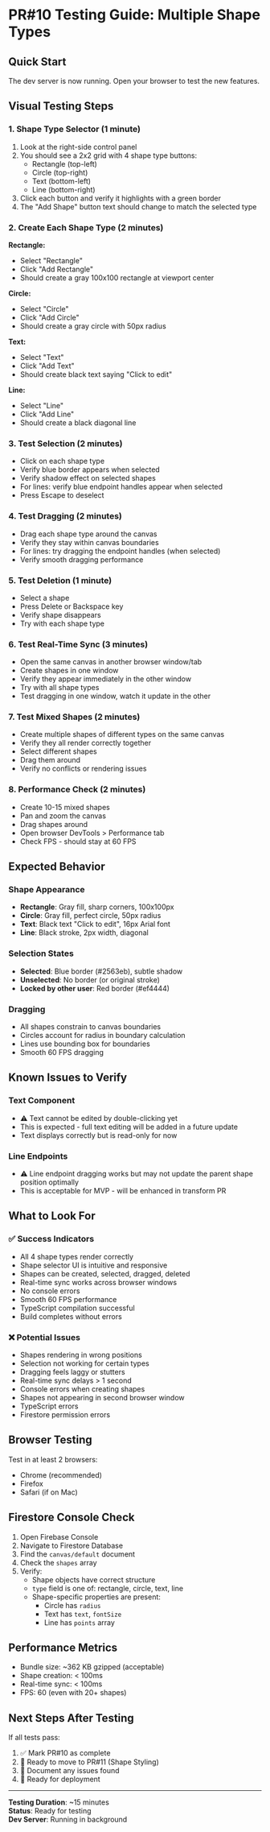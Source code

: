 # PR#10 Testing Guide: Multiple Shape Types

## Quick Start
The dev server is now running. Open your browser to test the new features.

## Visual Testing Steps

### 1. Shape Type Selector (1 minute)
1. Look at the right-side control panel
2. You should see a 2x2 grid with 4 shape type buttons:
   - Rectangle (top-left)
   - Circle (top-right)
   - Text (bottom-left)
   - Line (bottom-right)
3. Click each button and verify it highlights with a green border
4. The "Add Shape" button text should change to match the selected type

### 2. Create Each Shape Type (2 minutes)
**Rectangle:**
- Select "Rectangle"
- Click "Add Rectangle"
- Should create a gray 100x100 rectangle at viewport center

**Circle:**
- Select "Circle"
- Click "Add Circle"
- Should create a gray circle with 50px radius

**Text:**
- Select "Text"
- Click "Add Text"
- Should create black text saying "Click to edit"

**Line:**
- Select "Line"
- Click "Add Line"
- Should create a black diagonal line

### 3. Test Selection (2 minutes)
- Click on each shape type
- Verify blue border appears when selected
- Verify shadow effect on selected shapes
- For lines: verify blue endpoint handles appear when selected
- Press Escape to deselect

### 4. Test Dragging (2 minutes)
- Drag each shape type around the canvas
- Verify they stay within canvas boundaries
- For lines: try dragging the endpoint handles (when selected)
- Verify smooth dragging performance

### 5. Test Deletion (1 minute)
- Select a shape
- Press Delete or Backspace key
- Verify shape disappears
- Try with each shape type

### 6. Test Real-Time Sync (3 minutes)
- Open the same canvas in another browser window/tab
- Create shapes in one window
- Verify they appear immediately in the other window
- Try with all shape types
- Test dragging in one window, watch it update in the other

### 7. Test Mixed Shapes (2 minutes)
- Create multiple shapes of different types on the same canvas
- Verify they all render correctly together
- Select different shapes
- Drag them around
- Verify no conflicts or rendering issues

### 8. Performance Check (2 minutes)
- Create 10-15 mixed shapes
- Pan and zoom the canvas
- Drag shapes around
- Open browser DevTools > Performance tab
- Check FPS - should stay at 60 FPS

## Expected Behavior

### Shape Appearance
- **Rectangle**: Gray fill, sharp corners, 100x100px
- **Circle**: Gray fill, perfect circle, 50px radius
- **Text**: Black text "Click to edit", 16px Arial font
- **Line**: Black stroke, 2px width, diagonal

### Selection States
- **Selected**: Blue border (#2563eb), subtle shadow
- **Unselected**: No border (or original stroke)
- **Locked by other user**: Red border (#ef4444)

### Dragging
- All shapes constrain to canvas boundaries
- Circles account for radius in boundary calculation
- Lines use bounding box for boundaries
- Smooth 60 FPS dragging

## Known Issues to Verify

### Text Component
- ⚠️ Text cannot be edited by double-clicking yet
- This is expected - full text editing will be added in a future update
- Text displays correctly but is read-only for now

### Line Endpoints
- ⚠️ Line endpoint dragging works but may not update the parent shape position optimally
- This is acceptable for MVP - will be enhanced in transform PR

## What to Look For

### ✅ Success Indicators
- All 4 shape types render correctly
- Shape selector UI is intuitive and responsive
- Shapes can be created, selected, dragged, deleted
- Real-time sync works across browser windows
- No console errors
- Smooth 60 FPS performance
- TypeScript compilation successful
- Build completes without errors

### ❌ Potential Issues
- Shapes rendering in wrong positions
- Selection not working for certain types
- Dragging feels laggy or stutters
- Real-time sync delays > 1 second
- Console errors when creating shapes
- Shapes not appearing in second browser window
- TypeScript errors
- Firestore permission errors

## Browser Testing
Test in at least 2 browsers:
- Chrome (recommended)
- Firefox
- Safari (if on Mac)

## Firestore Console Check
1. Open Firebase Console
2. Navigate to Firestore Database
3. Find the `canvas/default` document
4. Check the `shapes` array
5. Verify:
   - Shape objects have correct structure
   - `type` field is one of: rectangle, circle, text, line
   - Shape-specific properties are present:
     - Circle has `radius`
     - Text has `text`, `fontSize`
     - Line has `points` array

## Performance Metrics
- Bundle size: ~362 KB gzipped (acceptable)
- Shape creation: < 100ms
- Real-time sync: < 100ms
- FPS: 60 (even with 20+ shapes)

## Next Steps After Testing
If all tests pass:
1. ✅ Mark PR#10 as complete
2. 🎯 Ready to move to PR#11 (Shape Styling)
3. 📝 Document any issues found
4. 🚀 Ready for deployment

---

**Testing Duration**: ~15 minutes  
**Status**: Ready for testing  
**Dev Server**: Running in background  


